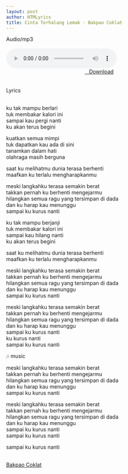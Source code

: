 ```yaml
---
layout: post
author: HTMLyrics
title: Cinta Terhalang Lemak - Bakpao Coklat
---
```


<div class="htl">Audio/mp3</div><br />

<audio class='js-player' style="--plyr-color-main: #212121;" controls>
<source src="https://drive.google.com/uc?authuser=0&id=1piorhEW8H7zoWbAqnB--lPWX9AZIZB1P&export=download" type="audio/mp3">
</audio><br />

<center>
<a href="/download/cintaterhalanglemak-bakpaocoklat" class="hbt"><i class="fa fa-chevron-down" aria-hidden="true"></i>&nbsp; &nbsp;Download</a>
</center><br />
<br />

<div class="htl">Lyrics</div><br />

ku tak mampu berlari<br />
tuk membakar kalori ini<br />
sampai kau pergi nanti<br />
ku akan terus begini<br />

kuatkan semua mimpi<br />
tuk dapatkan kau ada di sini<br />
tanamkan dalam hati<br />
olahraga masih berguna<br />

saat ku melihatmu dunia terasa berhenti<br />
maafkan ku terlalu mengharapkanmu<br />

meski langkahku terasa semakin berat<br />
takkan pernah ku berhenti mengejarmu<br />
hilangkan semua ragu yang tersimpan di dada<br />
dan ku harap kau menunggu<br />
sampai ku kurus nanti<br />

ku tak mampu berjanji<br />
tuk membakar kalori ini<br />
sampai kau hilang nanti<br />
ku akan terus begini<br />

saat ku melihatmu dunia terasa berhenti<br />
maafkan ku terlalu mengharapkanmu<br />

meski langkahku terasa semakin berat<br />
takkan pernah ku berhenti mengejarmu<br />
hilangkan semua ragu yang tersimpan di dada<br />
dan ku harap kau menunggu<br />
sampai ku kurus nanti<br />

meski langkahku terasa semakin berat<br />
takkan pernah ku berhenti mengejarmu<br />
hilangkan semua ragu yang tersimpan di dada<br />
dan ku harap kau menunggu<br />
sampai ku kurus nanti<br />
ku kurus nanti<br />
sampai ku kurus nanti<br />

🎶 music<br />

meski langkahku terasa semakin berat<br />
takkan pernah ku berhenti mengejarmu<br />
hilangkan semua ragu yang tersimpan di dada<br />
dan ku harap kau menunggu<br />
sampai ku kurus nanti<br />

meski langkahku terasa semakin berat<br />
takkan pernah ku berhenti mengejarmu<br />
hilangkan semua ragu yang tersimpan di dada<br />
dan ku harap kau menunggu<br />
sampai ku kurus nanti<br />
sampai ku kurus nanti<br />

sampai ku kurus nanti<br />
<br />

<i class="fa fa-hashtag" aria-hidden="true"></i>
<a href="/artist/bakpaocoklat">Bakpao Coklat</a>

